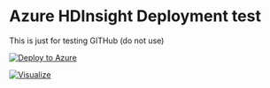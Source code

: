 # Azure HDInsight Deployment test
This is just for testing GITHub (do not use)

[![Deploy to Azure](http://azuredeploy.net/deploybutton.png)](https://portal.azure.com/#create/Microsoft.Template/uri/https:%2F%2Fraw.githubusercontent.com%2Flidvarko%2FAzureDeploymentTest%2Fmaster%2FAzureHDInsightDeployment.json)

[![Visualize](http://armviz.io/visualizebutton.png)](http://armviz.io/#/?load=https%3A%2F%2Fraw.githubusercontent.com%2Flidvarko%2FAzureDeploymentTest%2Fmaster%2FAzureHDInsightDeployment.json)
